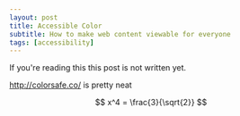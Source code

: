 ```yaml
---
layout: post
title: Accessible Color
subtitle: How to make web content viewable for everyone
tags: [accessibility]
---
```




If you're reading this this post is not written yet.

http://colorsafe.co/ is pretty neat



$$ x^4 = \frac{3}{\sqrt{2}} $$


